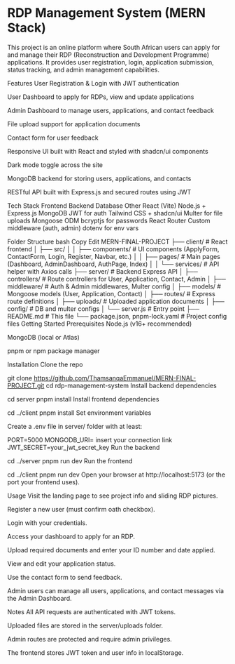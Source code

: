 # RDP Management System (MERN Stack)
This project is an online platform where South African users can apply for and manage their RDP (Reconstruction and Development Programme) applications. It provides user registration, login, application submission, status tracking, and admin management capabilities.

Features
User Registration & Login with JWT authentication

User Dashboard to apply for RDPs, view and update applications

Admin Dashboard to manage users, applications, and contact feedback

File upload support for application documents

Contact form for user feedback

Responsive UI built with React and styled with shadcn/ui components

Dark mode toggle across the site

MongoDB backend for storing users, applications, and contacts

RESTful API built with Express.js and secured routes using JWT

Tech Stack
Frontend	Backend	Database	Other
React (Vite)	Node.js + Express.js	MongoDB	JWT for auth
Tailwind CSS + shadcn/ui	Multer for file uploads	Mongoose ODM	bcryptjs for passwords
React Router	Custom middleware (auth, admin)		dotenv for env vars

Folder Structure
bash
Copy
Edit
MERN-FINAL-PROJECT
├── client/                     # React frontend
│   ├── src/
│   │   ├── components/         # UI components (ApplyForm, ContactForm, Login, Register, Navbar, etc.)
│   │   ├── pages/              # Main pages (Dashboard, AdminDashboard, AuthPage, Index)
│   │   └── services/           # API helper with Axios calls
├── server/                     # Backend Express API
│   ├── controllers/            # Route controllers for User, Application, Contact, Admin
│   ├── middleware/             # Auth & Admin middlewares, Multer config
│   ├── models/                 # Mongoose models (User, Application, Contact)
│   ├── routes/                 # Express route definitions
│   ├── uploads/                # Uploaded application documents
│   ├── config/                 # DB and multer configs
│   └── server.js               # Entry point
├── README.md                   # This file
└── package.json, pnpm-lock.yaml # Project config files
Getting Started
Prerequisites
Node.js (v16+ recommended)

MongoDB (local or Atlas)

pnpm or npm package manager

Installation
Clone the repo


git clone https://github.com/ThamsanqaEmmanuel/MERN-FINAL-PROJECT.git
cd rdp-management-system
Install backend dependencies


cd server
pnpm install
Install frontend dependencies


cd ../client
pnpm install
Set environment variables

Create a .env file in server/ folder with at least:


PORT=5000
MONGODB_URI= insert your connection link
JWT_SECRET=your_jwt_secret_key
Run the backend


cd ../server
pnpm run dev
Run the frontend

cd ../client
pnpm run dev
Open your browser at http://localhost:5173 (or the port your frontend uses).

Usage
Visit the landing page to see project info and sliding RDP pictures.

Register a new user (must confirm oath checkbox).

Login with your credentials.

Access your dashboard to apply for an RDP.

Upload required documents and enter your ID number and date applied.

View and edit your application status.

Use the contact form to send feedback.

Admin users can manage all users, applications, and contact messages via the Admin Dashboard.

Notes
All API requests are authenticated with JWT tokens.

Uploaded files are stored in the server/uploads folder.

Admin routes are protected and require admin privileges.

The frontend stores JWT token and user info in localStorage.

